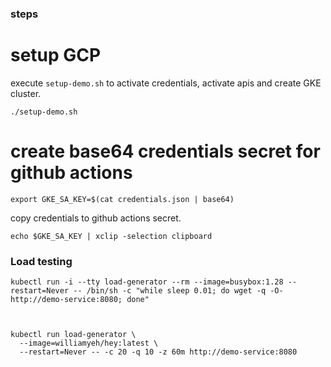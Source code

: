 ### steps


# setup GCP

execute `setup-demo.sh` to activate credentials, activate apis and create GKE cluster.


```
./setup-demo.sh
```

# create base64 credentials secret for github actions 

```
export GKE_SA_KEY=$(cat credentials.json | base64)

```

copy credentials to github actions secret.

```
echo $GKE_SA_KEY | xclip -selection clipboard
```





### Load testing

```
kubectl run -i --tty load-generator --rm --image=busybox:1.28 --restart=Never -- /bin/sh -c "while sleep 0.01; do wget -q -O- http://demo-service:8080; done"



kubectl run load-generator \
  --image=williamyeh/hey:latest \
  --restart=Never -- -c 20 -q 10 -z 60m http://demo-service:8080
```